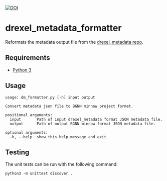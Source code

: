 [![DOI](https://zenodo.org/badge/554906817.svg)](https://zenodo.org/badge/latestdoi/554906817)

# drexel_metadata_formatter
Reformats the metadata output file from the [drexel_metadata repo](https://github.com/hdr-bgnn/drexel_metadata/).

## Requirements
- [Python 3](https://www.python.org/)


## Usage
```
usage: dm_formatter.py [-h] input output

Convert metadata json file to BGNN minnow project format.

positional arguments:
  input       Path of input drexel_metadata format JSON metadata file.
  output      Path of output BGNN minnow format JSON metadata file.

optional arguments:
  -h, --help  show this help message and exit
 ```

## Testing
The unit tests can be run with the following command:
```
python3 -m unittest discover .
```
